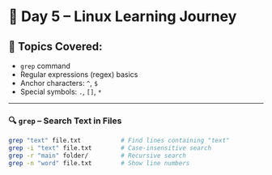 # 📅 Day 5 – Linux Learning Journey

## 🧠 Topics Covered:
- `grep` command
- Regular expressions (regex) basics
- Anchor characters: `^`, `$`
- Special symbols: `.`, `[]`, `*`

---

### 🔍 `grep` – Search Text in Files
```bash
grep "text" file.txt           # Find lines containing "text"
grep -i "text" file.txt        # Case-insensitive search
grep -r "main" folder/         # Recursive search
grep -n "word" file.txt        # Show line numbers
